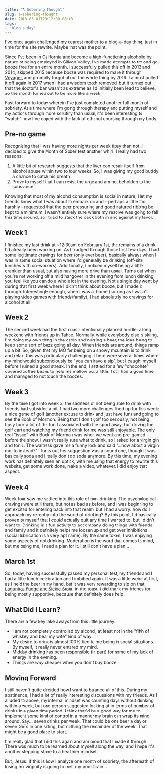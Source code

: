 ```yaml
---
title: "A Sobering Thought"
slug: a-sobering-thought
date: 2018-03-01T23:12:00-08:00
tags:
- "blog a day"
---
```

I've once again challenged my dearest [mother](https://mom28kids.com) to a blog-a-day thing, just in time for the site rewrite. Maybe that was the point.

Since I've been in California and become a high-functioning alcoholic by nature of being employed in Silicon Valley, I've made attempts to try and go booze free for an entire month. I successfully pulled this off in 2013 and 2014, skipped 2015 because booze was required to make it through [Voyager](https://dxprog.com/entry/the-yearly-time-travel-trip), and promptly forgot about the whole thing by 2016. I almost pulled it off again in 2017 when I had a wisdom tooth removed, but it turned out that the doctor's ban wasn't as extreme as I'd initially been lead to believe, so the month turned out to be more like a week.

Fast forward to today wherein I've just completed another full month of sobriety. At a time where I'm going through therapy and putting myself and my actions through more scrutiny than usual, it's been interesting to "watch" how I've coped with the lack of ethanol coursing through my body.

## Pre-no game

Recognizing that I was having more nights per week tipsy than not, I decided to give the Month of Sober test another whirl. I really had two reasons:

 1. A little bit of research suggests that the liver can repair itself from alcohol abuse within two to four weeks. So, I was giving my good buddy a chance to catch his breath.
 2. Prove to myself that I can resist the urge and am not beholden to the substance.

Knowing that most of my alcohol consumption is social in nature, I let my friends know what I was about to embark on and - perhaps a little too harshly - requested that the peer pressuring and good natured ribbing be kept to a minimum. I wasn't entirely sure where my resolve was going to fall this time around, so I tried to stack the deck both in and against my favor.

## Week 1

I finished my last drink at ~12:30am on February 1st, the remains of a drink I'd already been working on. As I trudged through those first few days, I had some legitimate cravings for beer (only ever beer), basically always when I was in some social situation where I'd generally be drinking (off-site lunches with co-workers). Additionally, I noticed myself being a little crankier than usual, but also having more drive than usual. Turns out when you're not working off a mild hangover in the evening from lunch drinking, you feel like you can do a whole lot in the evening. Not a single day went by during that first week where I didn't think about booze, but I made it through. Interestingly enough, when I was at home (so long as I wasn't playing video games with friends/family), I had absolutely no cravings for alcohol at all.

## Week 2

The second week had the first quasi-intentionally planned hurdle: a long weekend with friends up in Tahoe. Normally, while everybody else is skiing, I'm doing my own thing in the cabin and nursing a beer, the idea being to keep some sort of buzz going all day. When friends are around, things ramp up a bit. So, given that my MO for being on a snowy mountain is to drink and relax, this was particularly challenging. There were several times where my mind would subconciously be "you can have a sip", but I caught myself before I ruined a good streak. In the end, I settled for a few "chocolate" covered coffee beans to help me mellow out a little. I still had a good time and managed to not touch the boozes.

## Week 3

By the time I got into week 3, the sadness of not being able to drink with friends had subsided a bit. I had two more challenges lined up for this week: a nice game of golf (another excuse to drink and just have fun) and going to see the Book of Mormon. Being that I don't golf too seriously, not being tipsy took a lot of the fun I associated with the sport away, but driving the golf cart and watching my friend drink for me was still enjoyable. The only real "issue" with Book of Mormon was when we went and pre-gamed before the show. I wasn't really sure what to drink, so I asked for a virgin gin and tonic. The waitress gave me a funny look and said "...how about a virgin mojito instead?". Turns out her suggestion was a sound one, though it was basically soda and I really don't do soda anymore. By this time, my evening work has definitely seen an uptick, with me using that energy to rewrite this website, get some work done, make a video, whatever. I did enjoy that aspect.

## Week 4

Week four saw me settled into this role of non-drinking. The psychological cravings were still there, but not as bad as before, and I was beginning to get excited for entering back into that realm, but I had a worry: how do I approach my re-entry into the world of drinking? By this point, I'd basically proven to myself that I _could_ actually quit any time I wanted to, but I didn't want to. Drinking is a fun activity to accompany doing things with friends and family and it definitely helps me loosen up and get over inhibitions (social lubrication is a very apt name). By the same token, I was enjoying some aspects of not drinking. Moderation is the word that comes to mind, but me being me, I need a plan for it. I still don't have a plan...

## March 1st

So, today, having successfully passed my personal test, my friends and I had a little lunch celebration and I imbibed again. It was a little weird at first, as I held the beer in my hand, but it was very rewarding to sip on that [Lagunitas Fudge and Sickle Stout](https://untappd.com/b/lagunitas-brewing-company-imperial-stout-fudge-and-sickle/2486845). In the toast, I did thank my friends for being mostly supportive, because that definitely does help.

## What Did I Learn?

There are a few key take aways from this little journey:

- I am not completely controlled by alcohol, at least not in the "fifth of whiskey and beat my wife" kind of way.
- My desire to drink is almost 100% tied to me being in social situations. By myself, it really never entered my mind.
- Midday drinking has been responsible (in part) for some of my lack of energy in the evening.
- Things are _way_ cheaper when you don't buy booze.

## Moving Forward

I still haven't quite decided how I want to balance all of this. During my abstinence, I had a lot of really interesting discussions with my friends. As I alluded to above, my internal mindset was counting days without drinking within a week, but one person suggested looking at in terms of number of drinks in a given time period. I think that'd be a good way for me to implement some kind of control in a manner my brain can wrap its mind around. Say... seven drinks per week. That could be one beer a day or seven GnTs in one sitting, but nothing the remainder of the week. That might be a good place to start.

I'm really glad that I did this again and am proud that I made it through. There was much to be learned about myself along the way, and I hope it's another stepping stone to a healthier mindset.

But, Jesus. If this is how I analyze one month of sobriety, the aftermath of losing my virginity is going to melt my poor brain...